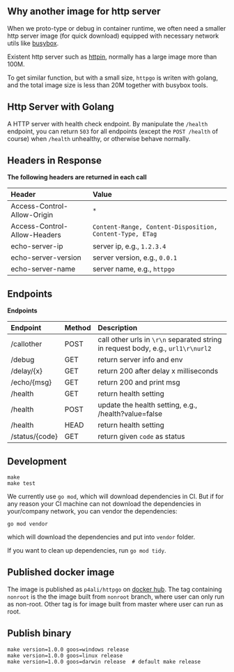 ## Why another image for http server

When we proto-type or debug in container runtime, we often need a smaller http server image (for quick download)
equipped with necessary network utils like [busybox](https://hub.docker.com/_/busybox).
 
Existent http server such as [httpin](https://httpbin.org/), normally has a large image more than 100M.

To get similar function, but with a small size, `httpgo` is writen with golang, and the total image size is 
less than 20M together with busybox tools.  

## Http Server with Golang

A HTTP server with health check endpoint. By manipulate the `/health` endpoint, you can return `503` for all
endpoints (except the `POST /health` of course) when `/health` unhealthy, or otherwise behave normally.

## Headers in Response

**The following headers are returned in each call**

|Header                       | Value                                                    |
|:----------------------------|:---------------------------------------------------------|
|Access-Control-Allow-Origin  | `*`                                                      | 
|Access-Control-Allow-Headers | `Content-Range, Content-Disposition, Content-Type, ETag` |
|echo-server-ip               | server ip, e.g., `1.2.3.4`                               |
|echo-server-version          | server version, e.g., `0.0.1`                            |
|echo-server-name             | server name, e.g., `httpgo`                              |

## Endpoints

**Endpoints**

|Endpoint             |Method | Description                                                                        |
|:--------------------|:------|:-----------------------------------------------------------------------------------|
| /callother          |POST   | call other urls in `\r\n` separated string in request body, e.g., `url1\r\nurl2`      |
| /debug              |GET    | return server info and env                                                         |
| /delay/{x}          |GET    | return 200 after delay x milliseconds                                              |
| /echo/{msg}         |GET    | return 200 and print msg                                                           |
| /health             |GET    | return health setting                                                              |
| /health             |POST   | update the health setting, e.g., /health?value=false                               |
| /health             |HEAD   | return health setting                                                              |
| /status/{code}      |GET    | return given `code` as status                                                      |


## Development

```$bash
make
make test
```

We currently use `go mod`, which will download dependencies in CI. But if for any reason your CI machine
can not download the dependencies in your/company network, you can vendor the dependencies:
```
go mod vendor
```
which will download the dependencies and put into `vendor` folder.

If you want to clean up dependencies, run `go mod tidy`.


## Published docker image

The image is published as `p4ali/httpgo` on [docker hub](https://hub.docker.com/r/p4ali/httpgo).
The tag containing  `nonroot` is the the image built from `nonroot` branch, where user can only run 
as non-root. Other tag is for image built from master where user can run as root.

## Publish binary

```$bash
make version=1.0.0 goos=windows release
make version=1.0.0 goos=linux release
make version=1.0.0 goos=darwin release  # default make release
```
